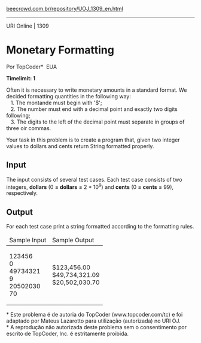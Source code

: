<p><a href="https://www.beecrowd.com.br/repository/UOJ_1309_en.html">beecrowd.com.br/repository/UOJ_1309_en.html</a></p><hr>
<div>
  <span>URI Online | 1309</span>
  <h1>Monetary Formatting</h1>
  <div><p> Por TopCoder* <img alt="" src="https://resources.beecrowd.com.br/gallery/images/flags/us.gif"> EUA</p>
  </div>
  <strong>Timelimit: 1</strong>
</div>
<div>
<div>
  <p>
   Often it is necessary to write monetary amounts in a standard format. We decided formatting quantities in the following way:<br>
   &nbsp;&nbsp;&nbsp;1. The montande must begin with '$';<br>
   &nbsp;&nbsp;&nbsp;2. The number must end with a decimal point and exactly two digits following;<br>
   &nbsp;&nbsp;&nbsp;3. The digits to the left of the decimal point must separate in groups of three oir commas.</p>
  <p>
   Your task in this problem is to create a program that, given two integer values ​​to dollars and cents return String formatted properly.</p>
</div>
<h2>Input</h2>
<div>
  <p>
   The input consists of several test cases. Each test case consists of two integers, <strong>dollars</strong> (0 ≤ <strong>dollars</strong>&nbsp;≤ 2 * 10<sup>9</sup>) and <strong>cents</strong> (0 ≤ <strong>cents</strong> ≤ 99), respectively.</p>
</div>
<h2>Output</h2>
<div>
  <p>For each test case print a string formatted according to the formatting rules.</p>
</div>
<div></div>
  <table>
    <thead>
      <tr>
        <td>Sample Input</td>
        <td>Sample Output</td>
      </tr>
    </thead>
    <tbody>
      <tr>
        <td>
          <p>
           123456<br>
           0<br>
           49734321<br>
           9<br>
           20502030<br>
           70</p>
        </td>
        <td>
          <p>
           $123,456.00<br>
           $49,734,321.09<br>
           $20,502,030.70</p>
        </td>
      </tr>
    </tbody>
  </table>
  <p>
   * Este problema é de autoria do TopCoder (www.topcoder.com/tc) e foi adaptado por Mateus Lazarotto para utilização (autorizada) no URI OJ.<br>
   * A reprodução não autorizada deste problema sem o consentimento por escrito de TopCoder, Inc. é estritamente proibida.</p>
</div>